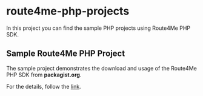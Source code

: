 # route4me-php-projects

In this project you can find the sample PHP projects using Route4Me PHP SDK.

## Sample Route4Me PHP Project

The sample project demonstrates the download and usage of the Route4Me PHP SDK from **packagist.org**.

For the details, follow the [link](https://github.com/Olman62/route4me-php-projects/tree/main/route4me-example).